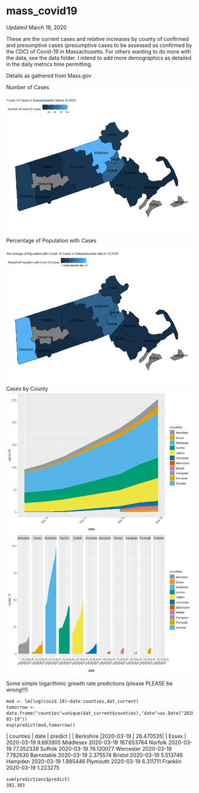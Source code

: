 # mass_covid19
Updated March 18, 2020

These are the current cases and relative increases by county of confirmed and presumptive cases (presumptive cases to be assessed as confirmed by the CDC) of Covid-19 in Massachusetts. For others wanting to do more with the data, see the data folder. I intend to add more demographics as detailed in the daily metrics time permitting. 

Details as gathered from Mass.gov

Number of Cases
![covid_current](https://github.com/jtclaypool/mass_covid19/blob/master/plots/maps/mass_covid19_18032020.png)

Percentage of Population with Cases
![covid_current](https://github.com/jtclaypool/mass_covid19/blob/master/plots/maps/mass_covid19_percent_18032020.png)
Cases by County
![covid_current](https://github.com/jtclaypool/mass_covid19/blob/master/plots/line/mass_covid19_all_18032020.png)
![covid_current](https://github.com/jtclaypool/mass_covid19/blob/master/plots/line/mass_covid19_18032020.png)

Some simple logarithmic growth rate predictions (please PLEASE be wrong!!!)
```
mod <- lm(log(covid.19)~date:counties,dat_current)
tomorrow <- data.frame("counties"=unique(dat_current$counties),"date"=as.Date("2020-03-19"))
exp(predict(mod,tomorrow))
```

|     counties   |    date  |  predict |
|   Berkshire |2020-03-19 | 26.470535|
|       Essex | 2020-03-19   9.693905
   Middlesex 2020-03-19 167.653764
     Norfolk 2020-03-19  77.352338
     Suffolk 2020-03-19  76.120077
   Worcester 2020-03-19   7.782630
  Barnstable 2020-03-19   2.375574
     Bristol 2020-03-19   5.513746
     Hampden 2020-03-19   1.885446
   Plymouth 2020-03-19   6.311711
   Franklin 2020-03-19   1.223275
```
sum(predictions$predict)
382.383
```
